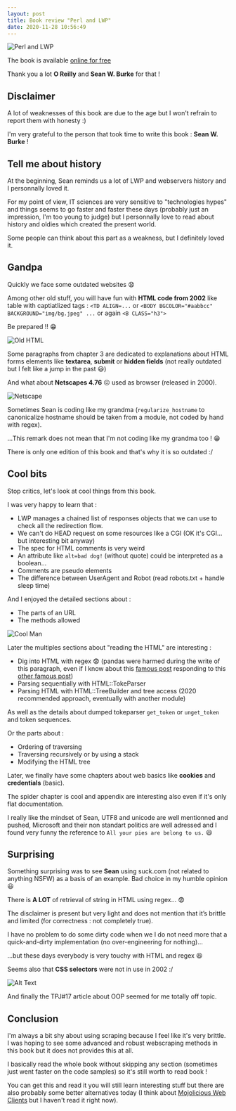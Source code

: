 ```yaml
---
layout: post
title: Book review "Perl and LWP"
date: 2020-11-28 10:56:49
---
```

![Perl and LWP](/assets/images/dmwkzfwpbcf04zhvbdna.jpg)

The book is available [online for free](http://lwp.interglacial.com)

Thank you a lot **O Reilly** and **Sean W. Burke** for that !

## Disclaimer
A lot of weaknesses of this book are due to the age but I won't refrain to report them with honesty :)

I'm very grateful to the person that took time to write this book : **Sean W. Burke** !

## Tell me about history
At the beginning, Sean reminds us a lot of LWP and webservers history and I personnally loved it. 

For my point of view, IT sciences are very sensitive to "technologies hypes" and things seems to go faster and faster these days (probably just an impression, I'm too young to judge) but I personnally love to read about history and oldies which created the present world.

Some people can think about this part as a weakness, but I definitely loved it.

## Gandpa 
Quickly we face some outdated websites :anguished:

Among other old stuff, you will have fun with **HTML code from 2002** like table with captiatlized tags : `<TD ALIGN=...` or `<BODY BGCOLOR="#aabbcc" BACKGROUND="img/bg.jpeg" ...` or again `<B CLASS="h3">`

Be prepared !! :grin:

![Old HTML](/assets/images/4o6ptx9c51iu9hli7nmi.jpg)

Some paragraphs from chapter 3 are dedicated to explanations about HTML forms elements like **textarea**, **submit** or **hidden fields** (not really outdated but I felt like a jump in the past :smiley:)

And what about **Netscapes 4.76** :confounded: used as browser (released in 2000).

![Netscape](/assets/images/fvh18ec6afhbbwx7kq0q.jpg)

Sometimes Sean is coding like my grandma (`regularize_hostname` to canonicalize hostname should be taken from a module, not coded by hand with regex). 

...This remark does not mean that I'm not coding like my grandma too ! :grin:

There is only one edition of this book and that's why it is so outdated :/

## Cool bits
Stop critics, let's look at cool things from this book.

I was very happy to learn that :
* LWP manages a chained list of responses objects that we can use to check all the redirection flow.
* We can't do HEAD request on some resources like a CGI (OK it's CGI... but interesting bit anyway)
* The spec for HTML comments is very weird 
* An attribute like `alt=bad dog!` (without quote) could be interpreted as a boolean...
* Comments are pseudo elements
* The difference between UserAgent and Robot (read robots.txt + handle sleep time)

And I enjoyed the detailed sections about :
* The parts of an URL
* The methods allowed

![Cool Man](/assets/images/zavk8bpyiyt14kp7q8d7.jpg)

Later the multiples sections about "reading the HTML" are interesting :
* Dig into HTML with regex :fearful: (pandas were harmed during the write of this paragraph, even if I know about this [famous post](https://stackoverflow.com/a/4234491) responding to this [other famous post](https://stackoverflow.com/a/1732454))
* Parsing sequentially  with HTML::TokeParser
* Parsing HTML with HTML::TreeBuilder and tree access (2020 recommended approach, eventually with another module)

As well as the details about dumped tokeparser `get_token` or `unget_token` and token sequences.

Or the parts about :
* Ordering of traversing
* Traversing recursively or by using a stack
* Modifying the HTML tree

Later, we finally have some chapters about web basics like **cookies** and **credentials** (basic).

The spider chapter is cool and appendix are interesting also even if it's only flat documentation.

I really like the mindset of Sean, UTF8 and unicode are well mentionned and pushed, Microsoft and their non standart politics are well adressed and I found very funny the reference to `All your pies are belong to us.` :smiley:


## Surprising 
Something surprising was to see **Sean** using suck.com (not related to anything NSFW) as a basis of an example. Bad choice in my humble opinion :smiley:


There is **A LOT** of retrieval of string in HTML using regex... :fearful:

The disclaimer is present but very light and does not mention that it’s brittle and limited (for correctness : not completely true).

I have no problem to do some dirty code  when we I do not need more that a quick-and-dirty implementation (no over-engineering for nothing)...

...but these days everybody is very touchy with HTML and regex :satisfied:

Seems also that **CSS selectors** were not in use in 2002 :/

![Alt Text](/assets/images/1mgt6ts8mavq0y0mj02d.jpg)

And finally the TPJ#17 article about OOP seemed for me totally off topic.

## Conclusion
I'm always a bit shy about using scraping because I feel like it's very brittle. I was hoping to see some advanced and robust webscraping methods in this book but it does not provides this at all.

I basically read the whole book without skipping any section (sometimes just went faster on the code samples) so it's still worth to read book !

You can get this and read it you will still learn interesting stuff but there are also probably some better alternatives today (I think about [Mojolicious Web Clients](https://leanpub.com/mojo_web_clients/) but I haven't read it right now).

